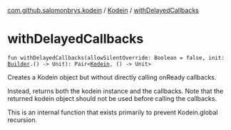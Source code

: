 [com.github.salomonbrys.kodein](../index.md) / [Kodein](index.md) / [withDelayedCallbacks](.)

# withDelayedCallbacks

`fun withDelayedCallbacks(allowSilentOverride: Boolean = false, init: `[`Builder`](-builder/index.md)`.() -> Unit): Pair<`[`Kodein`](index.md)`, () -> Unit>`

Creates a Kodein object but without directly calling onReady callbacks.

Instead, returns both the kodein instance and the callbacks.
Note that the returned kodein object should not be used before calling the callbacks.

This is an internal function that exists primarily to prevent Kodein.global recursion.

